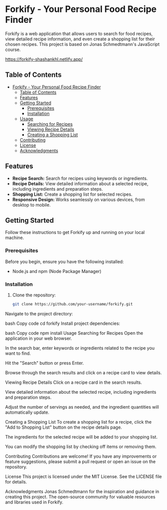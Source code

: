 # Forkify - Your Personal Food Recipe Finder

Forkify is a web application that allows users to search for food recipes, view detailed recipe information, and even create a shopping list for their chosen recipes. This project is based on Jonas Schmedtmann's JavaScript course.

https://forkify-shashankhl.netlify.app/

## Table of Contents

- [Forkify - Your Personal Food Recipe Finder](#forkify---your-personal-food-recipe-finder)
  - [Table of Contents](#table-of-contents)
  - [Features](#features)
  - [Getting Started](#getting-started)
    - [Prerequisites](#prerequisites)
    - [Installation](#installation)
  - [Usage](#usage)
    - [Searching for Recipes](#searching-for-recipes)
    - [Viewing Recipe Details](#viewing-recipe-details)
    - [Creating a Shopping List](#creating-a-shopping-list)
  - [Contributing](#contributing)
  - [License](#license)
  - [Acknowledgments](#acknowledgments)

## Features

- **Recipe Search:** Search for recipes using keywords or ingredients.
- **Recipe Details:** View detailed information about a selected recipe, including ingredients and preparation steps.
- **Shopping List:** Create a shopping list for selected recipes.
- **Responsive Design:** Works seamlessly on various devices, from desktop to mobile.

## Getting Started

Follow these instructions to get Forkify up and running on your local machine.

### Prerequisites

Before you begin, ensure you have the following installed:

- Node.js and npm (Node Package Manager)

### Installation

1. Clone the repository:

   ```bash
   git clone https://github.com/your-username/forkify.git
Navigate to the project directory:

bash
Copy code
cd forkify
Install project dependencies:

bash
Copy code
npm install
Usage
Searching for Recipes
Open the application in your web browser.

In the search bar, enter keywords or ingredients related to the recipe you want to find.

Hit the "Search" button or press Enter.

Browse through the search results and click on a recipe card to view details.

Viewing Recipe Details
Click on a recipe card in the search results.

View detailed information about the selected recipe, including ingredients and preparation steps.

Adjust the number of servings as needed, and the ingredient quantities will automatically update.

Creating a Shopping List
To create a shopping list for a recipe, click the "Add to Shopping List" button on the recipe details page.

The ingredients for the selected recipe will be added to your shopping list.

You can modify the shopping list by checking off items or removing them.

Contributing
Contributions are welcome! If you have any improvements or feature suggestions, please submit a pull request or open an issue on the repository.

License
This project is licensed under the MIT License. See the LICENSE file for details.

Acknowledgments
Jonas Schmedtmann for the inspiration and guidance in creating this project.
The open-source community for valuable resources and libraries used in Forkify.
